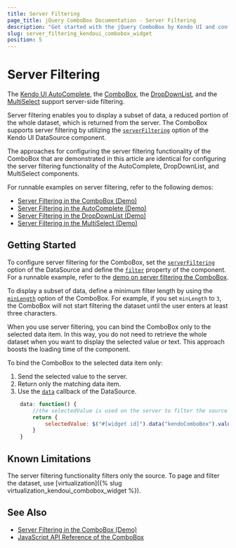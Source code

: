 ```yaml
---
title: Server Filtering
page_title: jQuery ComboBox Documentation - Server Filtering
description: "Get started with the jQuery ComboBox by Kendo UI and configure its server-side filtering."
slug: server_filtering_kendoui_combobox_widget
position: 5
---
```


# Server Filtering

The [Kendo UI AutoComplete](https://demos.telerik.com/kendo-ui/autocomplete/index), the [ComboBox](https://demos.telerik.com/kendo-ui/combobox/index), the [DropDownList](https://demos.telerik.com/kendo-ui/dropdownlist/index), and the [MultiSelect](https://demos.telerik.com/kendo-ui/multiselect/index) support server-side filtering.

Server filtering enables you to display a subset of data, a reduced portion of the whole dataset, which is returned from the server. The ComboBox supports server filtering by utilizing the [`serverFiltering`](/api/javascript/data/datasource/configuration/serverfiltering) option of the Kendo UI DataSource component.

The approaches for configuring the server filtering functionality of the ComboBox that are demonstrated in this article are identical for configuring the server filtering functionality of the AutoComplete, DropDownList, and MultiSelect components.

For runnable examples on server filtering, refer to the following demos:
* [Server Filtering in the ComboBox (Demo)](https://demos.telerik.com/kendo-ui/combobox/serverfiltering)
* [Server Filtering in the AutoComplete (Demo)](https://demos.telerik.com/kendo-ui/autocomplete/serverfiltering)
* [Server Filtering in the DropDownList (Demo)](https://demos.telerik.com/kendo-ui/dropdownlist/serverfiltering)
* [Server Filtering in the MultiSelect (Demo)](https://demos.telerik.com/kendo-ui/multiselect/serverfiltering)

## Getting Started

To configure server filtering for the ComboBox, set the [`serverFiltering`](/api/javascript/data/datasource/configuration/serverfiltering) option of the DataSource and define the [`filter`](/api/javascript/ui/combobox/configuration/filter) property of the component. For a runnable example, refer to the [demo on server filtering the ComboBox](https://demos.telerik.com/kendo-ui/combobox/serverfiltering).

To display a subset of data, define a minimum filter length by using the [`minLength`](/api/javascript/ui/combobox/configuration/minlength) option of the ComboBox. For example, if you set `minLength` to `3`, the ComboBox will not start filtering the dataset until the user enters at least three characters.

When you use server filtering, you can bind the ComboBox only to the selected data item. In this way, you do not need to retrieve the whole dataset when you want to display the selected value or text. This approach boosts the loading time of the component.

To bind the ComboBox to the selected data item only:

1. Send the selected value to the server.
1. Return only the matching data item.
1. Use the  [`data`](/api/javascript/data/datasource/configuration/transport.read#transportreaddata) callback of the DataSource.

```javascript
    data: function() {
        //the selectedValue is used on the server to filter the source and return only the matching data item
        return {
            selectedValue: $("#[widget id]").data("kendoComboBox").value()
        }
    }
```

## Known Limitations

The server filtering functionality filters only the source. To page and filter the dataset, use [virtualization]({% slug virtualization_kendoui_combobox_widget %}).

## See Also

* [Server Filtering in the ComboBox (Demo)](https://demos.telerik.com/kendo-ui/combobox/serverfiltering)
* [JavaScript API Reference of the ComboBox](/api/javascript/ui/combobox)
